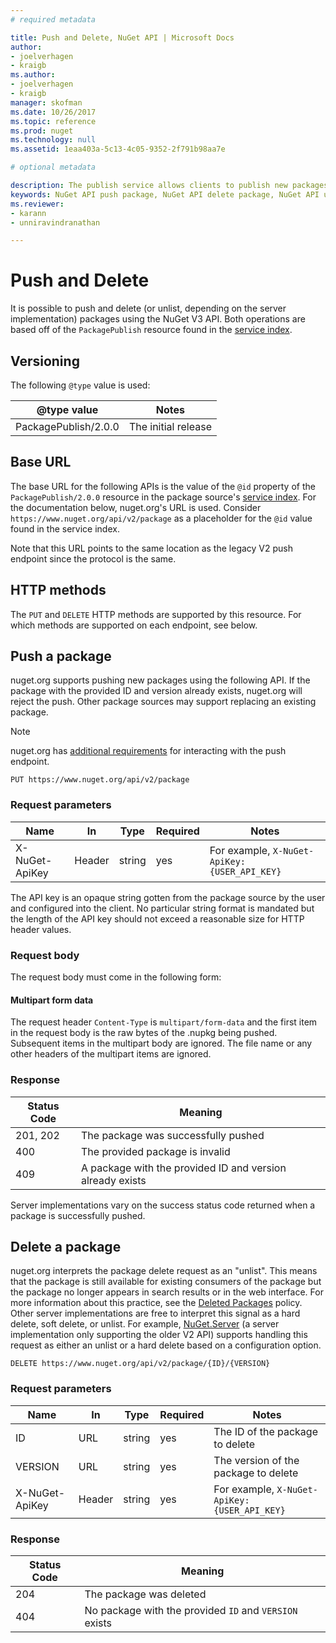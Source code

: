 ```yaml
---
# required metadata 

title: Push and Delete, NuGet API | Microsoft Docs
author:
- joelverhagen
- kraigb
ms.author:
- joelverhagen
- kraigb
manager: skofman
ms.date: 10/26/2017
ms.topic: reference
ms.prod: nuget
ms.technology: null
ms.assetid: 1eaa403a-5c13-4c05-9352-2f791b98aa7e

# optional metadata

description: The publish service allows clients to publish new packages and unlist or delete existing packages.
keywords: NuGet API push package, NuGet API delete package, NuGet API unlist package, NuGet API upload package, NuGet API create package
ms.reviewer:
- karann
- unniravindranathan

---
```


# Push and Delete

It is possible to push and delete (or unlist, depending on the server implementation) packages using the NuGet V3 API.
Both operations are based off of the `PackagePublish` resource found in the [service index](service-index.md).

## Versioning

The following `@type` value is used:

@type value          | Notes
-------------------- | -----
PackagePublish/2.0.0 | The initial release

## Base URL

The base URL for the following APIs is the value of the `@id` property of the `PackagePublish/2.0.0` resource in the
package source's [service index](service-index.md). For the documentation below, nuget.org's URL is used. Consider 
`https://www.nuget.org/api/v2/package` as a placeholder for the `@id` value found in the service index.

Note that this URL points to the same location as the legacy V2 push endpoint since the protocol is the same.

## HTTP methods

The `PUT` and `DELETE` HTTP methods are supported by this resource. For which methods are supported on each endpoint,
see below.

## Push a package

nuget.org supports pushing new packages using the following API. If the package with the provided ID and version
already exists, nuget.org will reject the push. Other package sources may support replacing an existing package.

> [!Note]
> nuget.org has [additional requirements](NuGet-Protocols.md) for interacting with the push endpoint.

```
PUT https://www.nuget.org/api/v2/package
```

### Request parameters

Name           | In     | Type   | Required | Notes
-------------- | ------ | ------ | -------- | -----
X-NuGet-ApiKey | Header | string | yes      | For example, `X-NuGet-ApiKey: {USER_API_KEY}`

The API key is an opaque string gotten from the package source by the user and configured into the client. No
particular string format is mandated but the length of the API key should not exceed a reasonable size for HTTP header
values.

### Request body

The request body must come in the following form:

#### Multipart form data

The request header `Content-Type` is `multipart/form-data` and the first item in the request body is the raw bytes of
the .nupkg being pushed. Subsequent items in the multipart body are ignored. The file name or any other headers of the
multipart items are ignored.

### Response

Status Code | Meaning
----------- | -------
201, 202    | The package was successfully pushed
400         | The provided package is invalid
409         | A package with the provided ID and version already exists

Server implementations vary on the success status code returned when a package is successfully pushed.

## Delete a package

nuget.org interprets the package delete request as an "unlist". This means that the package is still available for
existing consumers of the package but the package no longer appears in search results or in the web interface. For
more information about this practice, see the
[Deleted Packages](../policies/deleting-packages.md) policy. Other server
implementations are free to interpret this signal as a hard delete, soft delete, or unlist. For example,
[NuGet.Server](https://www.nuget.org/packages/NuGet.Server) (a server implementation only supporting the older V2 API)
supports handling this request as either an unlist or a hard delete based on a configuration option.

```
DELETE https://www.nuget.org/api/v2/package/{ID}/{VERSION}
```

### Request parameters

Name           | In     | Type   | Required | Notes
-------------- | ------ | ------ | -------- | -----
ID             | URL    | string | yes      | The ID of the package to delete
VERSION        | URL    | string | yes      | The version of the package to delete
X-NuGet-ApiKey | Header | string | yes      | For example, `X-NuGet-ApiKey: {USER_API_KEY}`

### Response

Status Code | Meaning
----------- | -------
204         | The package was deleted
404         | No package with the provided `ID` and `VERSION` exists
